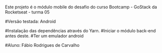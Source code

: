 Este projeto é o módulo mobile do desafio do curso Bootcamp - GoStack da Rocketseat - turma 05

#Versão testada: Android

#Instalação das dependências através do Yarn.
#Iniciar o módulo back-end antes deste.
#Ter um emulador android

#Aluno: Fábio Rodrigues de Carvalho
